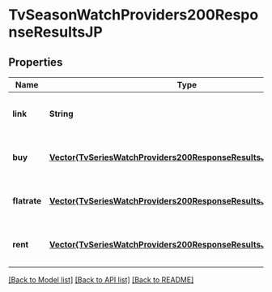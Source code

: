 # TvSeasonWatchProviders200ResponseResultsJP


## Properties
Name | Type | Description | Notes
------------ | ------------- | ------------- | -------------
**link** | **String** |  | [optional] [default to nothing]
**buy** | [**Vector{TvSeriesWatchProviders200ResponseResultsJPBuyInner}**](TvSeriesWatchProviders200ResponseResultsJPBuyInner.md) |  | [optional] [default to nothing]
**flatrate** | [**Vector{TvSeriesWatchProviders200ResponseResultsJPFlatrateInner}**](TvSeriesWatchProviders200ResponseResultsJPFlatrateInner.md) |  | [optional] [default to nothing]
**rent** | [**Vector{TvSeriesWatchProviders200ResponseResultsJPBuyInner}**](TvSeriesWatchProviders200ResponseResultsJPBuyInner.md) |  | [optional] [default to nothing]


[[Back to Model list]](../README.md#models) [[Back to API list]](../README.md#api-endpoints) [[Back to README]](../README.md)



